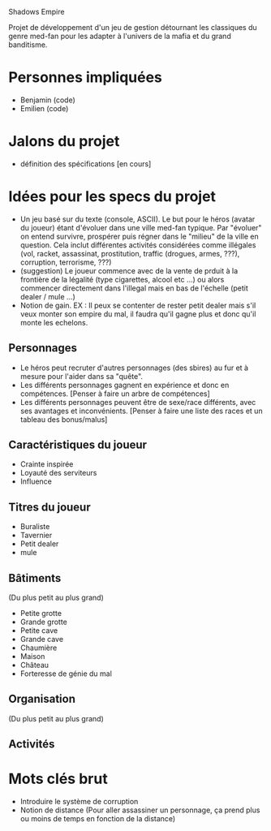Shadows Empire

Projet de développement d'un jeu de gestion détournant les classiques du genre med-fan pour les adapter à l'univers de la mafia et du grand banditisme.

# Personnes impliquées #
- Benjamin (code)
- Emilien (code)

# Jalons du projet #
- définition des spécifications [en cours]

# Idées pour les specs du projet #
- Un jeu basé sur du texte (console, ASCII). Le but pour le héros (avatar du joueur) étant d'évoluer dans une ville med-fan typique. Par "évoluer" on entend survivre, prospérer puis régner dans le "milieu" de la ville en question. Cela inclut différentes activités considérées comme illégales (vol, racket, assassinat, prostitution, traffic (drogues, armes, ???), corruption, terrorisme, ???)
- (suggestion) Le joueur commence avec de la vente de prduit à la frontière de la légalité (type cigarettes, alcool etc ...) ou alors commencer directement dans l'illegal mais en bas de l'échelle (petit dealer / mule ...)
- Notion de gain. EX : Il peux se contenter de rester petit dealer mais s'il veux monter son empire du mal, il faudra qu'il gagne plus et donc qu'il monte les echelons.

## Personnages ##
- Le héros peut recruter d'autres personnages (des sbires) au fur et à mesure pour l'aider dans sa "quête".
- Les différents personnages gagnent en expérience et donc en compétences. [Penser à faire un arbre de compétences]
- Les différents personnages peuvent être de sexe/race différents, avec ses avantages et inconvénients. [Penser à faire une liste des races et un tableau des bonus/malus]

## Caractéristiques du joueur ##
- Crainte inspirée
- Loyauté des serviteurs
- Influence

## Titres du joueur ##
- Buraliste
- Tavernier
- Petit dealer 
- mule


## Bâtiments ##
(Du plus petit au plus grand)
- Petite grotte
- Grande grotte
- Petite cave
- Grande cave
- Chaumière
- Maison
- Château
- Forteresse de génie du mal

## Organisation ##
(Du plus petit au plus grand)

## Activités ##

# Mots clés brut #
- Introduire le système de corruption
- Notion de distance (Pour aller assassiner un personnage, ça prend plus ou moins de temps en fonction de la distance)

